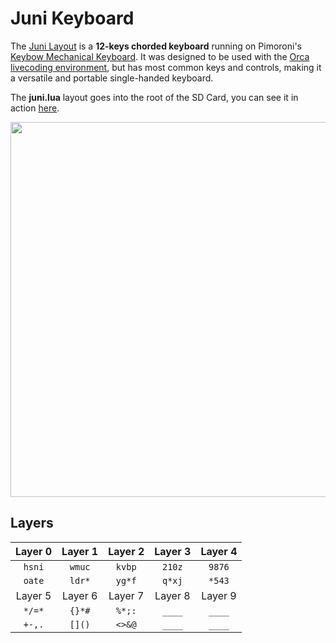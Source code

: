 # Juni Keyboard

The [Juni Layout](http://wiki.xxiivv.com/Juni) is a **12-keys chorded keyboard** running on Pimoroni's [Keybow Mechanical Keyboard](https://learn.pimoroni.com/keybow). It was designed to be used with the [Orca livecoding environment](http://github.com/hundredrabbits/Orca/), but has most common keys and controls, making it a versatile and portable single-handed keyboard.

The **juni.lua** layout goes into the root of the SD Card, you can see it in action [here](https://twitter.com/neauoire/status/1112617902270607360).

<img src='https://wiki.xxiivv.com/media/diary/593.jpg' width='600'/>

## Layers

| Layer 0 | Layer 1 | Layer 2 | Layer 3 | Layer 4 |
| :-:     | :-:     | :-:     | :-:     | :-:     |
| `hsni`  | `wmuc`  | `kvbp`  | `210z`  | `9876`  |
| `oate`  | `ldr*`  | `yg*f`  | `q*xj`  | `*543`  |
| Layer 5 | Layer 6 | Layer 7 | Layer 8 | Layer 9 |
| `*/=*`  | `{}*#`  | `%*;:`  | `____`  | `____`  |
| `+-,.`  | `[]()`  | `<>&@`  | `____`  | `____`  |
